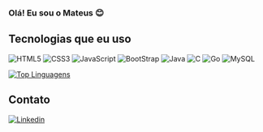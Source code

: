 ### Olá! Eu sou o Mateus 😊

## Tecnologias que eu uso

<div style="display: inline_block">
    <img alt="HTML5" src="https://img.shields.io/badge/HTML5-E34F26?style=for-the-badge&logo=html5&logoColor=white">
    <img alt="CSS3" src="https://img.shields.io/badge/CSS3-1572B6?style=for-the-badge&logo=css3&logoColor=white">
    <img alt="JavaScript" src="https://img.shields.io/badge/JavaScript-323330?style=for-the-badge&logo=javascript&logoColor=F7DF1E">
    <img alt="BootStrap" src="https://img.shields.io/badge/Bootstrap-563D7C?style=for-the-badge&logo=bootstrap&logoColor=white">
    <img alt="Java" src="https://img.shields.io/badge/Java-ED8B00?style=for-the-badge&logo=java&logoColor=white">
    <img alt="C" src="https://img.shields.io/badge/C-00599C?style=for-the-badge&logo=c&logoColor=white">
    <img alt="Go" src="https://img.shields.io/badge/Go-00ADD8?style=for-the-badge&logo=go&logoColor=white">
    <img alt="MySQL" src="https://img.shields.io/badge/MySQL-00000F?style=for-the-badge&logo=mysql&logoColor=white">
    
</div>

[![Top Linguagens](https://github-readme-stats.vercel.app/api/top-langs/?username=Mateus-Galvao-de-Camargo&layout=compact&theme=dark)](https://github.com/anuraghazra/github-readme-stats)

## Contato
[![Linkedin](https://img.shields.io/badge/LinkedIn-0077B5?style=for-the-badge&logo=linkedin&logoColor=white)](https://www.linkedin.com/in/mateus-galvão-de-camargo-a29a5b253/)
